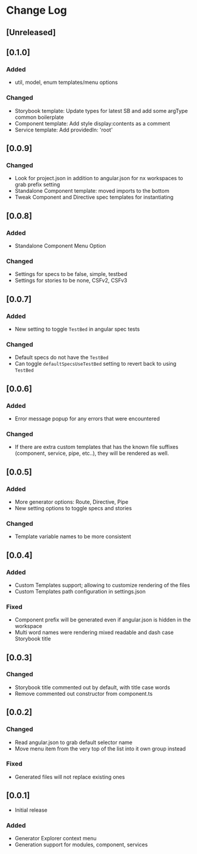 # Change Log

## [Unreleased]

## [0.1.0]
### Added
- util, model, enum templates/menu options
### Changed
- Storybook template: Update types for latest SB and add some argType common boilerplate
- Component template: Add style display:contents as a comment
- Service template: Add providedIn: 'root'

## [0.0.9]
### Changed
- Look for project.json in addition to angular.json for nx workspaces to grab prefix setting
- Standalone Component template: moved imports to the bottom
- Tweak Component and Directive spec templates for instantiating

## [0.0.8]
### Added
- Standalone Component Menu Option
### Changed
- Settings for specs to be false, simple, testbed
- Settings for stories to be none, CSFv2, CSFv3

## [0.0.7]
### Added
- New setting to toggle `TestBed` in angular spec tests
### Changed
- Default specs do not have the `TestBed`
- Can toggle `defaultSpecsUseTestBed` setting to revert back to using `TestBed`

## [0.0.6]
### Added
- Error message popup for any errors that were encountered
### Changed
- If there are extra custom templates that has the known file suffixes (component, service, pipe, etc..), they will be rendered as well.

## [0.0.5]
### Added
- More generator options: Route, Directive, Pipe
- New setting options to toggle specs and stories
### Changed
- Template variable names to be more consistent

## [0.0.4]
### Added
- Custom Templates support; allowing to customize rendering of the files
- Custom Templates path configuration in settings.json

### Fixed
- Component prefix will be generated even if angular.json is hidden in the workspace
- Multi word names were rendering mixed readable and dash case Storybook title

## [0.0.3]
### Changed
- Storybook title commented out by default, with title case words
- Remove commented out constructor from component.ts

## [0.0.2]
### Changed
- Read angular.json to grab default selector name
- Move menu item from the very top of the list into it own group instead
### Fixed
- Generated files will not replace existing ones

## [0.0.1]
- Initial release
### Added
- Generator Explorer context menu
- Generation support for modules, component, services
